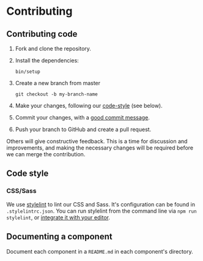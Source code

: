 # Contributing

## Contributing code

1. Fork and clone the repository.

1. Install the dependencies:

    ```
    bin/setup
    ```

1. Create a new branch from master

    ```
    git checkout -b my-branch-name
    ```

1. Make your changes, following our [code-style] (see below).

1. Commit your changes, with a [good commit message][commit].

1. Push your branch to GitHub and create a pull request.

Others will give constructive feedback. This is a time for discussion and
improvements, and making the necessary changes will be required before we can
merge the contribution.

[code-style]: #code-style
[commit]: http://tbaggery.com/2008/04/19/a-note-about-git-commit-messages.html

## Code style

### CSS/Sass

We use [stylelint][stylelint] to lint our CSS and Sass. It's configuration can
be found in `.stylelintrc.json`. You can run stylelint from the command line via
`npm run stylelint`, or [integrate it with your editor][editor-integration].

[stylelint]: https://stylelint.io/
[editor-integration]: https://stylelint.io/user-guide/complementary-tools/#editor-plugins

## Documenting a component

Document each component in a `README.md` in each component's directory.
